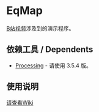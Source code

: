 # EqMap
[B站视频](https://b23.tv/BV1MK4y1R7yB)涉及到的演示程序。

## 依赖工具 / Dependents
* [Processing](https://github.com/processing/processing) - 请使用 3.5.4 版。

## 使用说明
[请查看Wiki](https://github.com/lxfly2000/eqmap/wiki​)
